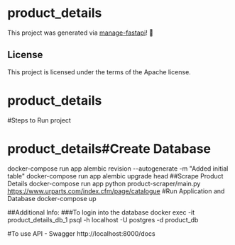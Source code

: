 # product_details

This project was generated via [manage-fastapi](https://ycd.github.io/manage-fastapi/)! :tada:

## License

This project is licensed under the terms of the Apache license.
# product_details

#Steps to Run project
# product_details#Create Database
docker-compose run app alembic revision --autogenerate -m "Added initial table"
docker-compose run app alembic upgrade head
##Scrape Product Details
docker-compose run app python product-scraper/main.py https://www.urparts.com/index.cfm/page/catalogue
#Run Application and Database
docker-compose up 

##Additional Info:
###To login into the database
docker exec -it product_details_db_1  psql -h localhost -U postgres -d product_db

#To use API - Swagger
http://localhost:8000/docs